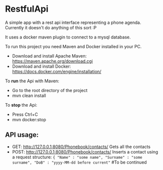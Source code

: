 # RestfulApi
A simple app with a rest api interface representing a phone agenda. Currently it doesn't do anything of this sort :P 

It uses a docker maven plugin to connect to a mysql database.

To run this project you need Maven and Docker installed in your PC.

* Download and install Apache Maven:
https://maven.apache.org/download.cgi
* Download and install Docker:
https://docs.docker.com/engine/installation/

To **run** the Api with Maven:
* Go to the root directory of the project
* mvn clean install

To **stop** the Api:
* Press Ctrl+C
* mvn docker:stop

## API usage:
* GET: http://127.0.0.1:8080/Phonebook/contacts/ 
Gets all the contacts
* POST: http://127.0.0.1:8080/Phonebook/contacts/
Inserts a contact using a request structure:
  `
  {
    "Name" : "some name",
    "Surname" : "some surname",
    "DoB" : "yyyy-MM-dd before current"
  `
#To be continued
